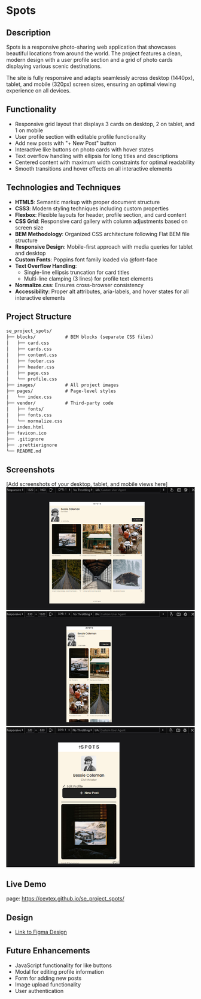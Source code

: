 # Spots

## Description

Spots is a responsive photo-sharing web application that showcases beautiful locations from around the world. The project features a clean, modern design with a user profile section and a grid of photo cards displaying various scenic destinations.

The site is fully responsive and adapts seamlessly across desktop (1440px), tablet, and mobile (320px) screen sizes, ensuring an optimal viewing experience on all devices.

## Functionality

- Responsive grid layout that displays 3 cards on desktop, 2 on tablet, and 1 on mobile
- User profile section with editable profile functionality
- Add new posts with "+ New Post" button
- Interactive like buttons on photo cards with hover states
- Text overflow handling with ellipsis for long titles and descriptions
- Centered content with maximum width constraints for optimal readability
- Smooth transitions and hover effects on all interactive elements

## Technologies and Techniques

- **HTML5**: Semantic markup with proper document structure
- **CSS3**: Modern styling techniques including custom properties
- **Flexbox**: Flexible layouts for header, profile section, and card content
- **CSS Grid**: Responsive card gallery with column adjustments based on screen size
- **BEM Methodology**: Organized CSS architecture following Flat BEM file structure
- **Responsive Design**: Mobile-first approach with media queries for tablet and desktop
- **Custom Fonts**: Poppins font family loaded via @font-face
- **Text Overflow Handling**: 
  - Single-line ellipsis truncation for card titles
  - Multi-line clamping (3 lines) for profile text elements
- **Normalize.css**: Ensures cross-browser consistency
- **Accessibility**: Proper alt attributes, aria-labels, and hover states for all interactive elements

## Project Structure

```
se_project_spots/
├── blocks/           # BEM blocks (separate CSS files)
│   ├── card.css
│   ├── cards.css
│   ├── content.css
│   ├── footer.css
│   ├── header.css
│   ├── page.css
│   └── profile.css
├── images/           # All project images
├── pages/            # Page-level styles
│   └── index.css
├── vendor/           # Third-party code
│   ├── fonts/
│   ├── fonts.css
│   └── normalize.css
├── index.html
├── favicon.ico
├── .gitignore
├── .prettierignore
└── README.md
```

## Screenshots

[Add screenshots of your desktop, tablet, and mobile views here]
![Desktop view](images/screenshot-desktop.png)
![Tablet view](images/screenshot-tablet.png)
![Mobile view](images/screenshot-mobile.png)

## Live Demo

page: https://cevtex.github.io/se_project_spots/

## Design

* [Link to Figma Design](https://www.figma.com/file/BBNm2bC3lj8QQMHlnqRsga/Sprint-3-Project-%E2%80%94-Spots?type=design&node-id=2%3A60&mode=design&t=afgNFybdorZO6cQo-1)

## Future Enhancements

- JavaScript functionality for like buttons
- Modal for editing profile information
- Form for adding new posts
- Image upload functionality
- User authentication